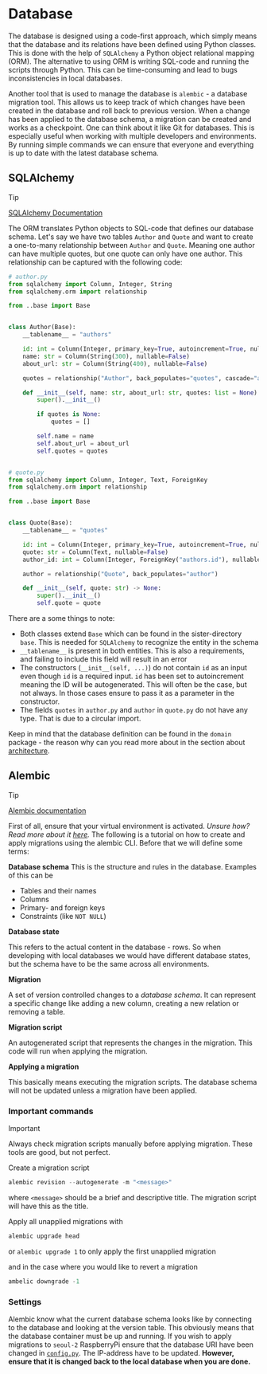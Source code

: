 ﻿# Database

The database is designed using a code-first approach, which simply means that the database and its relations have been
defined using Python classes. This is done with the help of `SQLAlchemy` a Python object relational mapping (ORM). The
alternative to using ORM is writing SQL-code and running the scripts through Python. This can be time-consuming and lead
to bugs inconsistencies in local databases.

Another tool that is used to manage the database is `alembic` - a database migration tool. This allows us to keep track
of which changes have been created in the database and roll back to previous version. When a change has been applied to
the database schema, a migration can be created and works as a checkpoint. One can think about it like Git for
databases. This is especially useful when working with multiple developers and environments. By running simple commands
we can ensure that everyone and everything is up to date with the latest database schema.

## SQLAlchemy

> [!TIP]
> [SQLAlchemy Documentation](https://docs.sqlalchemy.org/en/20/)

The ORM translates Python objects to SQL-code that defines our database schema. Let's say we have two tables `Author`
and `Quote` and want to create a one-to-many relationship between `Author` and `Quote`. Meaning one author can have
multiple quotes, but one quote can only have one author. This relationship can be captured with the following code:

```python
# author.py
from sqlalchemy import Column, Integer, String
from sqlalchemy.orm import relationship

from ..base import Base


class Author(Base):
    __tablename__ = "authors"

    id: int = Column(Integer, primary_key=True, autoincrement=True, nullable=False)
    name: str = Column(String(300), nullable=False)
    about_url: str = Column(String(400), nullable=False)

    quotes = relationship("Author", back_populates="quotes", cascade="all, delete-orphan")

    def __init__(self, name: str, about_url: str, quotes: list = None):
        super().__init__()

        if quotes is None:
            quotes = []

        self.name = name
        self.about_url = about_url
        self.quotes = quotes


# quote.py
from sqlalchemy import Column, Integer, Text, ForeignKey
from sqlalchemy.orm import relationship

from ..base import Base


class Quote(Base):
    __tablename__ = "quotes"

    id: int = Column(Integer, primary_key=True, autoincrement=True, nullable=False)
    quote: str = Column(Text, nullable=False)
    author_id: int = Column(Integer, ForeignKey("authors.id"), nullable=False)

    author = relationship("Quote", back_populates="author")

    def __init__(self, quote: str) -> None:
        super().__init__()
        self.quote = quote
```

There are a some things to note:

- Both classes extend `Base` which can be found in the sister-directory `base`. This is needed for `SQLAlchemy` to
  recognize the entity in the schema
- `__tablename__` is present in both entities. This is also a requirements, and failing to include this field will
  result in an error
- The constructors (`__init__(self, ...)`) do not contain `id` as an input even though `id` is a required input. `id`
  has been set to autoincrement meaning the ID will be autogenerated. This will often be the case, but not always. In
  those cases ensure to pass it as a parameter in the constructor.
- The fields `quotes` in `author.py` and `author` in `quote.py` do not have any type. That is due to a circular import.

Keep in mind that the database definition can be found in the `domain` package - the reason why can you read more about
in the section about [architecture](architecture.md).

## Alembic

> [!TIP]
> [Alembic documentation](https://alembic.sqlalchemy.org/en/latest/)

First of all, ensure that your virtual environment is activated. *Unsure how? Read more about it [here](../README.md).*
The following is a tutorial on how to create and apply migrations using the alembic CLI. Before that we will define some
terms:

**Database schema**
This is the structure and rules in the database. Examples of this can be

- Tables and their names
- Columns
- Primary- and foreign keys
- Constraints (like `NOT NULL`)

**Database state**

This refers to the actual content in the database - rows. So when developing with local databases we would have
different database states, but the schema have to be the same across all environments.

**Migration**

A set of version controlled changes to a *database schema*. It can represent a specific change like adding a new
column, creating a new relation or removing a table.

**Migration script**

An autogenerated script that represents the changes in the migration. This code will run when applying the migration.

**Applying a migration**

This basically means executing the migration scripts. The database schema will not be updated unless a migration have
been applied.

### Important commands

> [!IMPORTANT]
> Always check migration scripts manually before applying migration. These tools are good, but not perfect.

Create a migration script

```powershell
alembic revision --autogenerate -m "<message>"
```

where `<message>` should be a brief and descriptive title. The migration script will have this as the title.

Apply all unapplied migrations with

```powershell
alembic upgrade head
```

or `alembic upgrade 1` to only apply the first unapplied migration

and in the case where you would like to revert a migration

```powershell
ambelic downgrade -1
```

### Settings

Alembic know what the current database schema looks like by connecting to the database and looking at the version table.
This obviously means that the database container must be up and running. If you wish to apply migrations to `seoul-2`
RaspberryPi ensure that the database URI have been changed in [`config.py`](../src/config.py). The IP-address have to be
updated. **However, ensure that it is changed back to the local database when you are done.**